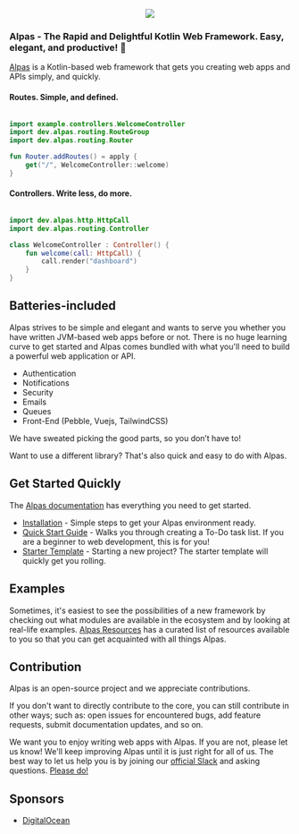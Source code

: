 <p align="center">
  <a href="https://alpas.dev" target="_blank">
    <img src="https://alpas.dev/images/Alpas.png">
  </a>
</p>


### Alpas - The Rapid and Delightful Kotlin Web Framework. Easy, elegant, and productive! 🚀

[Alpas](https://alpas.dev) is a Kotlin-based web framework that gets you creating web apps and APIs simply, and quickly. 

#### Routes. Simple, and defined. 

```kotlin

import example.controllers.WelcomeController
import dev.alpas.routing.RouteGroup
import dev.alpas.routing.Router

fun Router.addRoutes() = apply {
    get("/", WelcomeController::welcome)
}

```

#### Controllers. Write less, do more. 

```kotlin

import dev.alpas.http.HttpCall
import dev.alpas.routing.Controller

class WelcomeController : Controller() {
    fun welcome(call: HttpCall) {
        call.render("dashboard")
    }
}

```

## Batteries-included
Alpas strives to be simple and elegant and wants to serve you whether you have written JVM-based web
apps before or not. There is no huge learning curve to get started and Alpas comes bundled with what you'll need
to build a powerful web application or API. 

- Authentication 
- Notifications
- Security
- Emails 
- Queues
- Front-End (Pebble, Vuejs, TailwindCSS)

We have sweated picking the good parts, so you don’t have to!

Want to use a different library? That's also quick and easy to do with Alpas. 

## Get Started Quickly

The [Alpas documentation][alpas-docs] has everything you need to get started. 

- [Installation](https://alpas.dev/docs/installation) - Simple steps to get your Alpas environment ready. 
- [Quick Start Guide](https://alpas.dev/docs/quick-start-guide-todo-list) - Walks you through creating a To-Do task list. 
If you are a beginner to web development, this is for you! 
- [Starter Template](https://github.com/alpas/starter) - Starting a new project? The starter template will 
quickly get you rolling.

## Examples
Sometimes, it's easiest to see the possibilities of a new framework by checking out what modules are available in 
the ecosystem and by looking at real-life examples. [Alpas Resources][alpas-resources] has a curated list of resources 
available to you so that you can get acquainted with all things Alpas. 

## Contribution
Alpas is an open-source project and we appreciate contributions. 

If you don't want to directly contribute to the core, you can still contribute in other ways; such as: open issues for 
encountered bugs, add feature requests, submit documentation updates, and so on. 

We want you to enjoy writing web apps with Alpas. If you are not, please let us know! We'll keep improving Alpas until it 
is just right for all of us. The best way to let us help you is by joining our 
[official Slack][alpas-slack] and asking questions. [Please do!][alpas-slack]

## Sponsors

- [DigitalOcean](https://www.digitalocean.com/)


[happy-kotlin]: https://medium.com/signal-v-noise/kotlin-makes-me-a-happier-better-programmer-1fc668724563
[alpas-slack]: https://join.slack.com/t/alpasdev/shared_invite/enQtODcwMjE1MzMxODQ3LTJjZWMzOWE5MzBlYzIzMWQ2MTcxN2M2YjU3MTQ5ZDE4NjBmYjY1YTljOGIwYmJmYWFlYjc4YTcwMDFmZDIzNDE
[alpas-docs]: https://alpas.dev/docs
[alpas-resources]: https://github.com/alpas/resources
